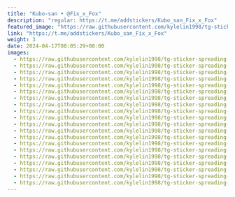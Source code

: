 ```yaml
---
title: "Kubo-san • @Fix_x_Fox"
description: "regular: https://t.me/addstickers/Kubo_san_Fix_x_Fox"
featured_image: "https://raw.githubusercontent.com/kylelin1998/tg-sticker-spreading-worldwide-images/main/img/b5e533aa-ae0f-439f-918b-b989b7cf9f93.jpg"
link: "https://t.me/addstickers/Kubo_san_Fix_x_Fox"
weight: 3
date: 2024-04-17T08:05:29+08:00
images:
  - https://raw.githubusercontent.com/kylelin1998/tg-sticker-spreading-worldwide-images/main/img/b5e533aa-ae0f-439f-918b-b989b7cf9f93.jpg
  - https://raw.githubusercontent.com/kylelin1998/tg-sticker-spreading-worldwide-images/main/img/40e5abe0-4929-4760-8916-b18db387af01.jpg
  - https://raw.githubusercontent.com/kylelin1998/tg-sticker-spreading-worldwide-images/main/img/e751d5ec-4860-424d-af1f-90e06d3b47eb.jpg
  - https://raw.githubusercontent.com/kylelin1998/tg-sticker-spreading-worldwide-images/main/img/2f39f361-888a-4e90-affe-be66585a654a.jpg
  - https://raw.githubusercontent.com/kylelin1998/tg-sticker-spreading-worldwide-images/main/img/c6504b21-48ac-494a-a395-8bec1b344b3a.jpg
  - https://raw.githubusercontent.com/kylelin1998/tg-sticker-spreading-worldwide-images/main/img/9467fc05-a5a0-4b92-81de-ef316c175560.jpg
  - https://raw.githubusercontent.com/kylelin1998/tg-sticker-spreading-worldwide-images/main/img/91ea6727-c4bd-48a9-8036-1fbcb42ac6d3.jpg
  - https://raw.githubusercontent.com/kylelin1998/tg-sticker-spreading-worldwide-images/main/img/09a2dc0e-a523-4ae3-8cc0-734e0d545cf6.jpg
  - https://raw.githubusercontent.com/kylelin1998/tg-sticker-spreading-worldwide-images/main/img/700c424e-650c-4e47-9019-f5cc31f28cb3.jpg
  - https://raw.githubusercontent.com/kylelin1998/tg-sticker-spreading-worldwide-images/main/img/5ed12179-d72a-4340-a850-bdeafe7c9bfc.jpg
  - https://raw.githubusercontent.com/kylelin1998/tg-sticker-spreading-worldwide-images/main/img/bdd482ea-dbe8-43ea-aba2-a7dfa7428d97.jpg
  - https://raw.githubusercontent.com/kylelin1998/tg-sticker-spreading-worldwide-images/main/img/1c968ec7-3a68-4dd1-9a27-91cb6e14849c.jpg
  - https://raw.githubusercontent.com/kylelin1998/tg-sticker-spreading-worldwide-images/main/img/ff1cf593-9bfb-4225-ab24-655040d5aa3f.jpg
  - https://raw.githubusercontent.com/kylelin1998/tg-sticker-spreading-worldwide-images/main/img/5bddd4e6-c869-4f27-bf53-1b1def64fc71.jpg
  - https://raw.githubusercontent.com/kylelin1998/tg-sticker-spreading-worldwide-images/main/img/0e0dcaa3-e347-430b-b820-d40f371c7ed6.jpg
  - https://raw.githubusercontent.com/kylelin1998/tg-sticker-spreading-worldwide-images/main/img/ba79d25d-d062-4df9-8900-ad2ec319d5a7.jpg
  - https://raw.githubusercontent.com/kylelin1998/tg-sticker-spreading-worldwide-images/main/img/2ef968df-0ea1-4f3c-bec3-cef4675dbaa7.jpg
  - https://raw.githubusercontent.com/kylelin1998/tg-sticker-spreading-worldwide-images/main/img/ae8c261c-5f4b-486b-9233-afbbe48c6c41.jpg
  - https://raw.githubusercontent.com/kylelin1998/tg-sticker-spreading-worldwide-images/main/img/15b9cb31-a339-4fbc-a960-15b14bcf0946.jpg
  - https://raw.githubusercontent.com/kylelin1998/tg-sticker-spreading-worldwide-images/main/img/e12df58d-3ea7-445b-9394-a05b74af1ea5.jpg
---
```

